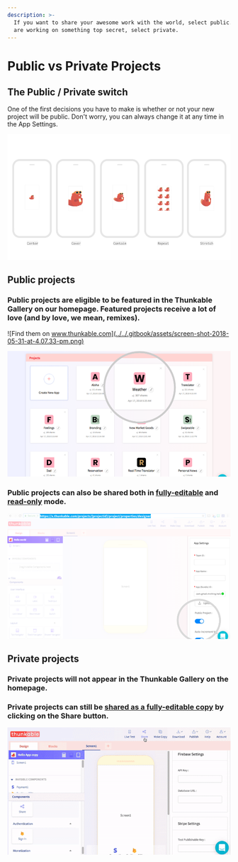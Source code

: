 ```yaml
---
description: >-
  If you want to share your awesome work with the world, select public. If you
  are working on something top secret, select private.
---
```


# Public vs Private Projects

## The Public / Private switch

One of the first decisions you have to make is whether or not your new project will be public.  Don't worry, you can always change it at any time in the App Settings.

![](../../.gitbook/assets/image%20%284%29.png)

## Public projects

### Public projects are eligible to be featured in the Thunkable Gallery on our homepage. Featured projects receive a lot of love \(and by love, we mean, remixes\).

![Find them on www.thunkable.com](../../.gitbook/assets/screen-shot-2018-05-31-at-4.07.33-pm.png)

![You can track remixes on your project list page](../../.gitbook/assets/image%20%286%29.png)

### **Public projects can also be shared both in** [**fully-editable**](../5-share.md#share-a-fully-editable-copy-of-your-app-project) **and** [**read-only**](../5-share.md#share-a-read-only-version-of-your-app-project) **mode.**

![](../../.gitbook/assets/image%20%285%29.png)

## Private projects

### **Private projects will not appear in the Thunkable Gallery on the homepage.** 

### **Private projects can still be** [**shared as a fully-editable copy**](../5-share.md#share-a-fully-editable-copy-of-your-app-project) **by clicking on the Share button.**

![](../../.gitbook/assets/image%20%282%29.png)

###  

